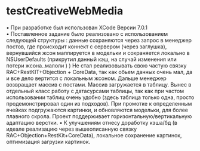# testCreativeWebMedia

•	При разработке был использован XCode Версии  7.0.1  
•	Поставленное задание было реализовано с использованием следующей структуры : данные сохраняются через запрос в менеджер постов, где происходит коннект с сервером (через заглушка), вернувшийся жсон маппируется в модельки и сохраняется локально в NSUserDefaults (прикрутил данный кэш, на случай изменения или потери жсона..малоли ) ) Не стал реализовывать свою частую связку RAC+RestKIT+Objection + CoreData, так как обьем данных очень мал, да и все дело вертится с локальным жсоном. Дальше менеджер возвращает массив с постами. Массив загружается в таблицу. Вынес в отдельный класс работу с датасурсами таблицы, так как при частом использовании таблиц очень удобно (здесь таблица только одна, просто продемонстрировал один из подходов). При промотке к определенным ячейках подгружаются картинки, и обновляются модельки, для более плавного скрола. Проект поддерживает горизонтальную/вертикальную адаптацию верстки. 
•	К улучшениям отнесу доработку кэша/бд (в идеале реализацию через вышеописанную связку RAC+Objection+RestKit+CoreData), локальное сохранение картинок, оптимизация загрузки картинок.
